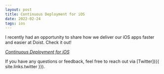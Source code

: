 ```yaml
---
layout: post
title: Continuous Deployment for iOS
date: 2022-02-24
tags: ios
---
```


I recently had an opportunity to share how we deliver our iOS apps faster and easier at Doist. Check it out!

*[Continuous Deployment for iOS](https://doist.dev/posts/continuous-deployment-for-ios)*

If you have any questions or feedback, feel free to reach out via [Twitter]({{ site.links.twitter }}).

